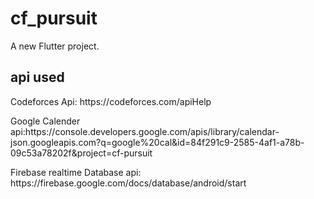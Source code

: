 # cf_pursuit

A new Flutter project.

## api used

<p>Codeforces Api: https://codeforces.com/apiHelp</p>
<p>Google Calender api:https://console.developers.google.com/apis/library/calendar-json.googleapis.com?q=google%20cal&id=84f291c9-2585-4af1-a78b-09c53a78202f&project=cf-pursuit</p>
<p>Firebase realtime Database api: https://firebase.google.com/docs/database/android/start</p>
